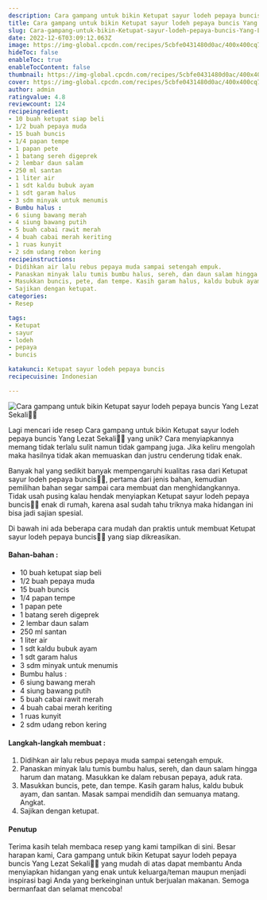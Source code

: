 ```yaml
---
description: Cara gampang untuk bikin Ketupat sayur lodeh pepaya buncis Yang Lezat Sekali"
title: Cara gampang untuk bikin Ketupat sayur lodeh pepaya buncis Yang Lezat Sekali
slug: Cara-gampang-untuk-bikin-Ketupat-sayur-lodeh-pepaya-buncis-Yang-Lezat-Sekali
date: 2022-12-6T03:09:12.063Z
image: https://img-global.cpcdn.com/recipes/5cbfe0431480d0ac/400x400cq70/photo.jpg
hideToc: false
enableToc: true
enableTocContent: false
thumbnail: https://img-global.cpcdn.com/recipes/5cbfe0431480d0ac/400x400cq70/photo.jpg
cover: https://img-global.cpcdn.com/recipes/5cbfe0431480d0ac/400x400cq70/photo.jpg
author: admin
ratingvalue: 4.8
reviewcount: 124
recipeingredient:
- 10 buah ketupat siap beli
- 1/2 buah pepaya muda
- 15 buah buncis
- 1/4 papan tempe
- 1 papan pete
- 1 batang sereh digeprek
- 2 lembar daun salam
- 250 ml santan
- 1 liter air
- 1 sdt kaldu bubuk ayam
- 1 sdt garam halus
- 3 sdm minyak untuk menumis
- Bumbu halus :
- 6 siung bawang merah
- 4 siung bawang putih
- 5 buah cabai rawit merah
- 4 buah cabai merah keriting
- 1 ruas kunyit
- 2 sdm udang rebon kering
recipeinstructions:
- Didihkan air lalu rebus pepaya muda sampai setengah empuk.
- Panaskan minyak lalu tumis bumbu halus, sereh, dan daun salam hingga harum dan matang. Masukkan ke dalam rebusan pepaya, aduk rata.
- Masukkan buncis, pete, dan tempe. Kasih garam halus, kaldu bubuk ayam, dan santan. Masak sampai mendidih dan semuanya matang. Angkat.
- Sajikan dengan ketupat.
categories:
- Resep

tags:
- Ketupat
- sayur
- lodeh
- pepaya
- buncis

katakunci: Ketupat sayur lodeh pepaya buncis
recipecuisine: Indonesian

---
```


![Cara gampang untuk bikin Ketupat sayur lodeh pepaya buncis Yang Lezat Sekali👩‍🍳](https://img-global.cpcdn.com/recipes/5cbfe0431480d0ac/400x400cq70/photo.jpg)

Lagi mencari ide resep Cara gampang untuk bikin Ketupat sayur lodeh pepaya buncis Yang Lezat Sekali👩‍🍳 yang unik? Cara menyiapkannya memang tidak terlalu sulit namun tidak gampang juga. Jika keliru mengolah maka hasilnya tidak akan memuaskan dan justru cenderung tidak enak.

Banyak hal yang sedikit banyak mempengaruhi kualitas rasa dari Ketupat sayur lodeh pepaya buncis👩‍🍳, pertama dari jenis bahan, kemudian pemilihan bahan segar sampai cara membuat dan menghidangkannya. Tidak usah pusing kalau hendak menyiapkan Ketupat sayur lodeh pepaya buncis👩‍🍳 enak di rumah, karena asal sudah tahu triknya maka hidangan ini bisa jadi sajian spesial.

Di bawah ini ada beberapa cara mudah dan praktis untuk membuat Ketupat sayur lodeh pepaya buncis👩‍🍳 yang siap dikreasikan.

<!--inarticleads1-->

#### Bahan-bahan :

- 10 buah ketupat siap beli
- 1/2 buah pepaya muda
- 15 buah buncis
- 1/4 papan tempe
- 1 papan pete
- 1 batang sereh digeprek
- 2 lembar daun salam
- 250 ml santan
- 1 liter air
- 1 sdt kaldu bubuk ayam
- 1 sdt garam halus
- 3 sdm minyak untuk menumis
- Bumbu halus :
- 6 siung bawang merah
- 4 siung bawang putih
- 5 buah cabai rawit merah
- 4 buah cabai merah keriting
- 1 ruas kunyit
- 2 sdm udang rebon kering

<!--inarticleads2-->

#### Langkah-langkah membuat :

1. Didihkan air lalu rebus pepaya muda sampai setengah empuk.
1. Panaskan minyak lalu tumis bumbu halus, sereh, dan daun salam hingga harum dan matang. Masukkan ke dalam rebusan pepaya, aduk rata.
1. Masukkan buncis, pete, dan tempe. Kasih garam halus, kaldu bubuk ayam, dan santan. Masak sampai mendidih dan semuanya matang. Angkat.
1. Sajikan dengan ketupat.

#### Penutup

Terima kasih telah membaca resep yang kami tampilkan di sini. Besar harapan kami, Cara gampang untuk bikin Ketupat sayur lodeh pepaya buncis Yang Lezat Sekali👩‍🍳 yang mudah di atas dapat membantu Anda menyiapkan hidangan yang enak untuk keluarga/teman maupun menjadi inspirasi bagi Anda yang berkeinginan untuk berjualan makanan. Semoga bermanfaat dan selamat mencoba!